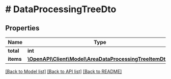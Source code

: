 # # DataProcessingTreeDto

## Properties

Name | Type | Description | Notes
------------ | ------------- | ------------- | -------------
**total** | **int** |  | [optional]
**items** | [**\OpenAPI\Client\Model\AreaDataProcessingTreeItemDto[]**](AreaDataProcessingTreeItemDto.md) |  | [optional]

[[Back to Model list]](../../README.md#models) [[Back to API list]](../../README.md#endpoints) [[Back to README]](../../README.md)
